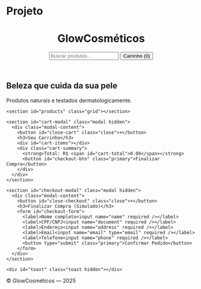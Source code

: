 # Projeto
<!doctype html>
<html lang="pt-BR">
<head>
  <meta charset="utf-8" />
  <meta name="viewport" content="width=device-width,initial-scale=1" />
  <title>GlowCosméticos — Loja</title>
  <link rel="stylesheet" href="styles.css" />
</head>
<body>
  <header class="site-header">
    <div class="container">
      <h1 class="brand">Glow<span>Cosméticos</span></h1>
      <nav>
        <input id="search" placeholder="Buscar produtos..." />
        <button id="cart-btn">Carrinho (<span id="cart-count">0</span>)</button>
      </nav>
    </div>
  </header>

  <main class="container">
    <section id="hero">
      <h2>Beleza que cuida da sua pele</h2>
      <p>Produtos naturais e testados dermatologicamente.</p>
    </section>

    <section id="products" class="grid"></section>

    <section id="cart-modal" class="modal hidden">
      <div class="modal-content">
        <button id="close-cart" class="close">×</button>
        <h3>Seu Carrinho</h3>
        <div id="cart-items"></div>
        <div class="cart-summary">
          <strong>Total: R$ <span id="cart-total">0.00</span></strong>
          <button id="checkout-btn" class="primary">Finalizar Compra</button>
        </div>
      </div>
    </section>

    <section id="checkout-modal" class="modal hidden">
      <div class="modal-content">
        <button id="close-checkout" class="close">×</button>
        <h3>Finalizar Compra (Simulado)</h3>
        <form id="checkout-form">
          <label>Nome completo<input name="name" required /></label>
          <label>CPF/CNPJ<input name="document" required /></label>
          <label>Endereço<input name="address" required /></label>
          <label>Email<input name="email" type="email" required /></label>
          <label>Telefone<input name="phone" required /></label>
          <button type="submit" class="primary">Confirmar Pedido</button>
        </form>
      </div>
    </section>

    <div id="toast" class="toast hidden"></div>
  </main>

  <footer class="site-footer">
    <div class="container">© GlowCosméticos — 2025</div>
  </footer>

  <script src="app.js"></script>
</body>
</html>
